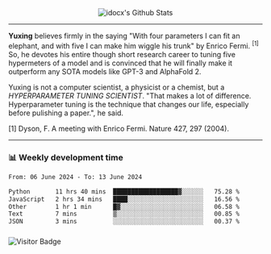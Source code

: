 <div align="center">
    <img align="center" src="https://github-readme-stats.vercel.app/api?username=idocx&show_icons=true&count_private=true&hide_border=true" alt="idocx's Github Stats"></img>
</div>

---

**Yuxing** believes firmly in the saying "With four parameters I can fit an elephant, and with five I can make him wiggle his trunk" by Enrico Fermi. <sup>[1]</sup> So, he devotes his entire though short research career to tuning five hypermeters of a model and is convinced that he will finally make it outperform any SOTA models like GPT-3 and AlphaFold 2.

Yuxing is not a computer scientist, a physicist or a chemist, but a *HYPERPARAMETER TUNING SCIENTIST*. "That makes a lot of difference. Hyperparameter tuning is the technique that changes our life, especially before pulishing a paper.", he said.

[1] Dyson, F. A meeting with Enrico Fermi. Nature 427, 297 (2004).


---

### 📊 Weekly development time
<!--START_SECTION:waka-->

```txt
From: 06 June 2024 - To: 13 June 2024

Python       11 hrs 40 mins  ██████████████████▓░░░░░░   75.28 %
JavaScript   2 hrs 34 mins   ████░░░░░░░░░░░░░░░░░░░░░   16.56 %
Other        1 hr 1 min      █▓░░░░░░░░░░░░░░░░░░░░░░░   06.58 %
Text         7 mins          ▒░░░░░░░░░░░░░░░░░░░░░░░░   00.85 %
JSON         3 mins          ░░░░░░░░░░░░░░░░░░░░░░░░░   00.37 %
```

<!--END_SECTION:waka-->

### 

![Visitor Badge](https://visitor-badge.laobi.icu/badge?page_id=idocx.idocx)